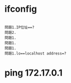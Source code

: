 # ifconfig

```

```

```
問題1.IP位址==?  
問題2.
問題1.
問題1.
問題1.
問題1.lo==localhost address=?

```
# ping 172.17.0.1

```

```
